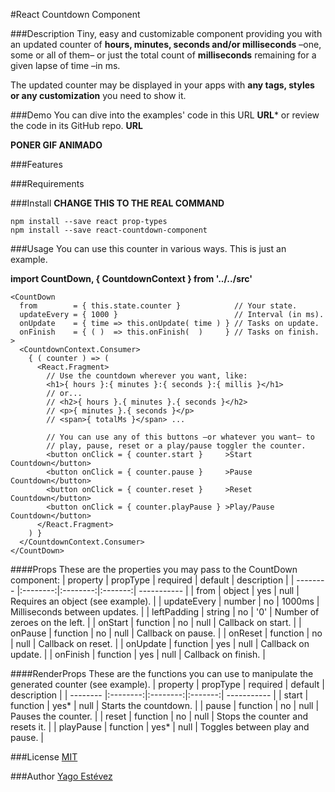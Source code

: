 #React Countdown Component

###Description
Tiny, easy and customizable component providing you with an updated counter of **hours, minutes, seconds and/or milliseconds** –one, some or all of them– or just the total count of **milliseconds** remaining for a given lapse of time –in ms.

The updated counter may be displayed in your apps with **any tags, styles or any customization** you need to show it.

###Demo
You can dive into the examples' code in this URL **URL*** or review the code in its GitHub repo. **URL**

**PONER GIF ANIMADO**

###Features

###Requirements

###Install
**CHANGE THIS TO THE REAL COMMAND**
```
npm install --save react prop-types
npm install --save react-countdown-component
```

###Usage
You can use this counter in various ways. This is just an example.

**import CountDown, { CountdownContext } from '../../src'**
```
<CountDown
  from        = { this.state.counter }            // Your state.
  updateEvery = { 1000 }                          // Interval (in ms).
  onUpdate    = { time => this.onUpdate( time ) } // Tasks on update.
  onFinish    = { ( )  => this.onFinish(  )     } // Tasks on finish.
>
  <CountdownContext.Consumer>
    { ( counter ) => (
      <React.Fragment>
        // Use the countdown wherever you want, like:
        <h1>{ hours }:{ minutes }:{ seconds }:{ millis }</h1>
        // or...
        // <h2>{ hours }.{ minutes }.{ seconds }</h2>
        // <p>{ minutes }.{ seconds }</p>
        // <span>{ totalMs }</span> ...

        // You can use any of this buttons –or whatever you want– to
        // play, pause, reset or a play/pause toggler the counter.
        <button onClick = { counter.start }     >Start Countdown</button>
        <button onClick = { counter.pause }     >Pause Countdown</button>
        <button onClick = { counter.reset }     >Reset Countdown</button>
        <button onClick = { counter.playPause } >Play/Pause Countdown</button>
      </React.Fragment>
    ) }
  </CountdownContext.Consumer>
</CountDown>
```
####Props
These are the properties you may pass to the CountDown component:
| property | propType | required | default | description |
| -------- |:--------:|:--------:|:-------:| ----------- |
| from | object | yes | null | Requires an object (see example). |
| updateEvery | number | no | 1000ms | Milliseconds between updates. |
| leftPadding | string | no | '0' | Number of zeroes on the left. |
| onStart | function | no | null | Callback on start. |
| onPause | function | no | null | Callback on pause. |
| onReset | function | no | null | Callback on reset. |
| onUpdate | function | yes | null | Callback on update. |
| onFinish | function | yes | null | Callback on finish. |

####RenderProps
These are the functions you can use to manipulate the generated counter (see example).
| property | propType | required | default | description |
| -------- |:--------:|:--------:|:-------:| ----------- |
| start | function | yes* | null | Starts the countdown. |
| pause | function | no | null | Pauses the counter. |
| reset | function | no | null | Stops the counter and resets it. |
| playPause | function | yes* | null | Toggles between play and pause. |

###License
[MIT](CHANGE)

###Author
[Yago Estévez](https://github.com/SpaniardDev)


<!-- [![Travis][build-badge]][build]
[![npm package][npm-badge]][npm]
[![Coveralls][coveralls-badge]][coveralls]

Describe React-Countdown-Component here.

[build-badge]: https://img.shields.io/travis/user/repo/master.png?style=flat-square
[build]: https://travis-ci.org/user/repo

[npm-badge]: https://img.shields.io/npm/v/npm-package.png?style=flat-square
[npm]: https://www.npmjs.org/package/npm-package

[coveralls-badge]: https://img.shields.io/coveralls/user/repo/master.png?style=flat-square
[coveralls]: https://coveralls.io/github/user/repo -->
